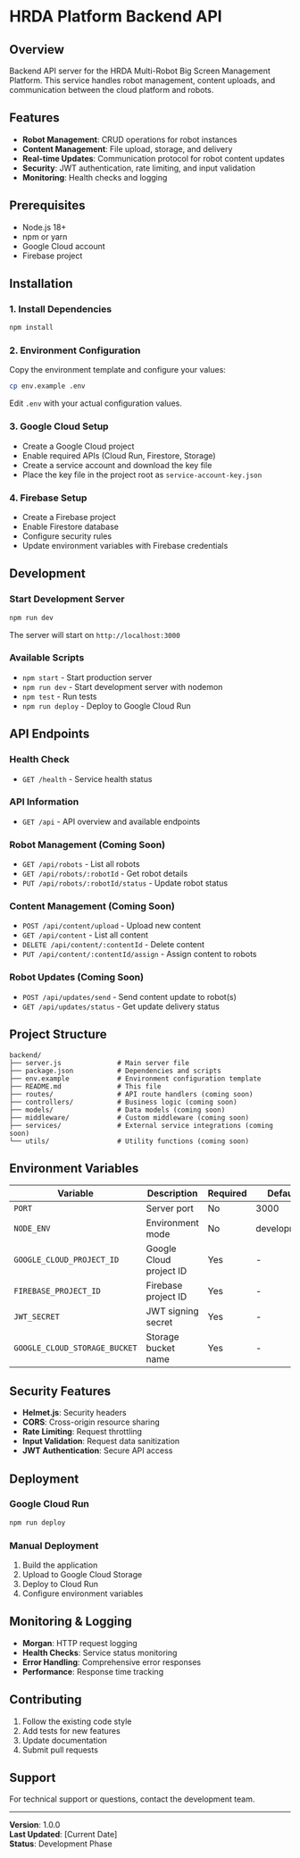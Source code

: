 # HRDA Platform Backend API

## Overview
Backend API server for the HRDA Multi-Robot Big Screen Management Platform. This service handles robot management, content uploads, and communication between the cloud platform and robots.

## Features
- **Robot Management**: CRUD operations for robot instances
- **Content Management**: File upload, storage, and delivery
- **Real-time Updates**: Communication protocol for robot content updates
- **Security**: JWT authentication, rate limiting, and input validation
- **Monitoring**: Health checks and logging

## Prerequisites
- Node.js 18+ 
- npm or yarn
- Google Cloud account
- Firebase project

## Installation

### 1. Install Dependencies
```bash
npm install
```

### 2. Environment Configuration
Copy the environment template and configure your values:
```bash
cp env.example .env
```

Edit `.env` with your actual configuration values.

### 3. Google Cloud Setup
- Create a Google Cloud project
- Enable required APIs (Cloud Run, Firestore, Storage)
- Create a service account and download the key file
- Place the key file in the project root as `service-account-key.json`

### 4. Firebase Setup
- Create a Firebase project
- Enable Firestore database
- Configure security rules
- Update environment variables with Firebase credentials

## Development

### Start Development Server
```bash
npm run dev
```

The server will start on `http://localhost:3000`

### Available Scripts
- `npm start` - Start production server
- `npm run dev` - Start development server with nodemon
- `npm test` - Run tests
- `npm run deploy` - Deploy to Google Cloud Run

## API Endpoints

### Health Check
- `GET /health` - Service health status

### API Information
- `GET /api` - API overview and available endpoints

### Robot Management (Coming Soon)
- `GET /api/robots` - List all robots
- `GET /api/robots/:robotId` - Get robot details
- `PUT /api/robots/:robotId/status` - Update robot status

### Content Management (Coming Soon)
- `POST /api/content/upload` - Upload new content
- `GET /api/content` - List all content
- `DELETE /api/content/:contentId` - Delete content
- `PUT /api/content/:contentId/assign` - Assign content to robots

### Robot Updates (Coming Soon)
- `POST /api/updates/send` - Send content update to robot(s)
- `GET /api/updates/status` - Get update delivery status

## Project Structure
```
backend/
├── server.js              # Main server file
├── package.json           # Dependencies and scripts
├── env.example            # Environment configuration template
├── README.md              # This file
├── routes/                # API route handlers (coming soon)
├── controllers/           # Business logic (coming soon)
├── models/                # Data models (coming soon)
├── middleware/            # Custom middleware (coming soon)
├── services/              # External service integrations (coming soon)
└── utils/                 # Utility functions (coming soon)
```

## Environment Variables

| Variable | Description | Required | Default |
|----------|-------------|----------|---------|
| `PORT` | Server port | No | 3000 |
| `NODE_ENV` | Environment mode | No | development |
| `GOOGLE_CLOUD_PROJECT_ID` | Google Cloud project ID | Yes | - |
| `FIREBASE_PROJECT_ID` | Firebase project ID | Yes | - |
| `JWT_SECRET` | JWT signing secret | Yes | - |
| `GOOGLE_CLOUD_STORAGE_BUCKET` | Storage bucket name | Yes | - |

## Security Features
- **Helmet.js**: Security headers
- **CORS**: Cross-origin resource sharing
- **Rate Limiting**: Request throttling
- **Input Validation**: Request data sanitization
- **JWT Authentication**: Secure API access

## Deployment

### Google Cloud Run
```bash
npm run deploy
```

### Manual Deployment
1. Build the application
2. Upload to Google Cloud Storage
3. Deploy to Cloud Run
4. Configure environment variables

## Monitoring & Logging
- **Morgan**: HTTP request logging
- **Health Checks**: Service status monitoring
- **Error Handling**: Comprehensive error responses
- **Performance**: Response time tracking

## Contributing
1. Follow the existing code style
2. Add tests for new features
3. Update documentation
4. Submit pull requests

## Support
For technical support or questions, contact the development team.

---

**Version**: 1.0.0  
**Last Updated**: [Current Date]  
**Status**: Development Phase
